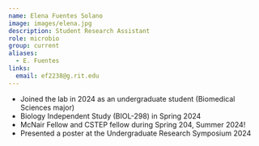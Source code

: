 ```yaml
---
name: Elena Fuentes Solano
image: images/elena.jpg
description: Student Research Assistant
role: microbio
group: current
aliases:
  - E. Fuentes
links:
  email: ef2238@g.rit.edu
---
```


- Joined the lab in 2024 as an undergraduate student (Biomedical Sciences major)
- Biology Independent Study (BIOL-298) in Spring 2024
- McNair Fellow and CSTEP fellow during Spring 204, Summer 2024!
- Presented a poster at the Undergraduate Research Symposium 2024
